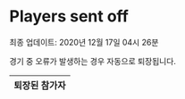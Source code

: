 # Players sent off
최종 업데이트: 2020년 12월 17일 04시 26분


경기 중 오류가 발생하는 경우 자동으로 퇴장됩니다.


| 퇴장된 참가자 |
|:---:|